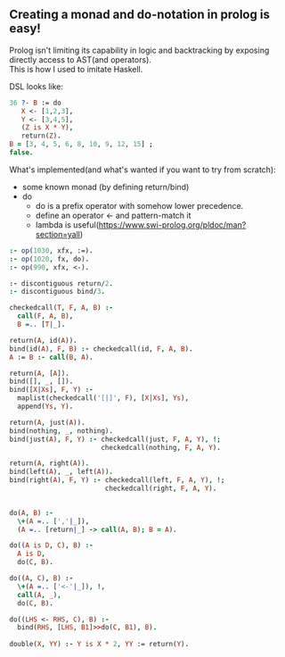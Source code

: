 ## Creating a monad and do-notation in prolog is easy!
Prolog isn't limiting its capability in logic and backtracking by exposing directly access to AST(and operators).  
This is how I used to imitate Haskell.

DSL looks like:
```prolog
36 ?- B := do
   X <- [1,2,3],
   Y <- [3,4,5],
   (Z is X * Y),
   return(Z).
B = [3, 4, 5, 6, 8, 10, 9, 12, 15] ;
false.
```

What's implemented(and what's wanted if you want to try from scratch):
   * some known monad (by defining return/bind)
   * do
     * do is a prefix operator with somehow lower precedence.
     * define an operator <- and pattern-match it
     * lambda is useful(https://www.swi-prolog.org/pldoc/man?section=yall)


```prolog
:- op(1030, xfx, :=).
:- op(1020, fx, do).
:- op(990, xfx, <-).

:- discontiguous return/2.
:- discontiguous bind/3.

checkedcall(T, F, A, B) :-
  call(F, A, B),
  B =.. [T|_].

return(A, id(A)).
bind(id(A), F, B) :- checkedcall(id, F, A, B). 
A := B :- call(B, A).

return(A, [A]).
bind([], _, []).
bind([X|Xs], F, Y) :-
  maplist(checkedcall('[|]', F), [X|Xs], Ys), 
  append(Ys, Y).

return(A, just(A)).
bind(nothing, _, nothing).
bind(just(A), F, Y) :- checkedcall(just, F, A, Y), !;
                       checkedcall(nothing, F, A, Y).

return(A, right(A)).
bind(left(A), _, left(A)).
bind(right(A), F, Y) :- checkedcall(left, F, A, Y), !;
                        checkedcall(right, F, A, Y).
                            

do(A, B) :-
  \+(A =.. [','|_]),
  (A =.. [return|_] -> call(A, B); B = A).

do((A is D, C), B) :-
  A is D,
  do(C, B).

do((A, C), B) :-
  \+(A =.. ['<-'|_]), !,
  call(A, _),
  do(C, B).

do((LHS <- RHS, C), B) :-
  bind(RHS, [LHS, B1]>>do(C, B1), B).
      
double(X, YY) :- Y is X * 2, YY := return(Y).
```
